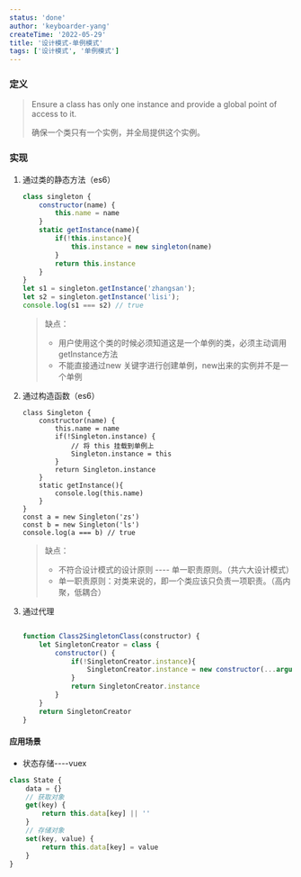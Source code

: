 ```yaml
---
status: 'done'
author: 'keyboarder-yang'
createTime: '2022-05-29'
title: '设计模式-单例模式'
tags: ['设计模式', '单例模式']
---
```


### 定义

> Ensure a class has only one instance  and provide a global point of access to it.
>
> 确保一个类只有一个实例，并全局提供这个实例。

### 实现

1. 通过类的静态方法（es6）

   ```javascript
   class singleton {
       constructor(name) {
           this.name = name
       }
       static getInstance(name){
           if(!this.instance){
               this.instance = new singleton(name)
           }
           return this.instance
       }
   }
   let s1 = singleton.getInstance('zhangsan');
   let s2 = singleton.getInstance('lisi');
   console.log(s1 === s2) // true
   ```
   > 缺点：
   >
   > + 用户使用这个类的时候必须知道这是一个单例的类，必须主动调用getInstance方法
   > + 不能直接通过new 关键字进行创建单例，new出来的实例并不是一个单例
   
2. 通过构造函数（es6）

   ```
   class Singleton {
       constructor(name) {
           this.name = name
           if(!Singleton.instance) {
               // 将 this 挂载到单例上
               Singleton.instance = this
           }
           return Singleton.instance
       }
       static getInstance(){
           console.log(this.name)
       }
   }
   const a = new Singleton('zs')
   const b = new Singleton('ls')
   console.log(a === b) // true
   ```
   
   > 缺点：
   >
   > + 不符合设计模式的设计原则 ---- 单一职责原则。（共六大设计模式）
   > + 单一职责原则：对类来说的，即一个类应该只负责一项职责。（高内聚，低耦合）
   
3. 通过代理

   ```javascript
   
   function Class2SingletonClass(constructor) {
       let SingletonCreator = class {
           constructor() {
               if(!SingletonCreator.instance){
                   SingletonCreator.instance = new constructor(...arguments)
               }
               return SingletonCreator.instance
           }
       }
       return SingletonCreator
   }
   ```

#### 应用场景

- 状态存储----vuex

```javascript
class State {
    data = {}
    // 获取对象
    get(key) {
        return this.data[key] || ''
    }
    // 存储对象
    set(key, value) {
        return this.data[key] = value
    }
}
```

